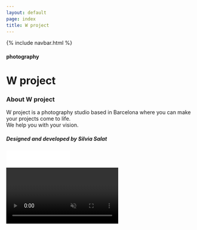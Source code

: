 ```yaml
---
layout: default
page: index
title: W project
---
```


{% include navbar.html %}

<div class="home-section">
<div class="home-text-container">
    <h4 class="home-tag">photography</h4>
    <h1 class="home-title">W project</h1>
    <h3 class="home-button">About W project</h3>
    <p class="home-parag">W project is a photography studio based in Barcelona where you can make your projects come to life.
<br>We help you with your vision.</p>
    <h5 class="footer">Designed and developed by <span class="footer-span">Silvia Salat</span></h5>
    <img src="/assets/images/arrow-down.png" class="home-arrow" alt="white arrow down"/>
</div>
    <div class="home-video-container">  
        <video muted autoplay loop>
            <source src="/assets/images/home.mp4" type="video/mp4">
        </video>
    </div> 
</div>
